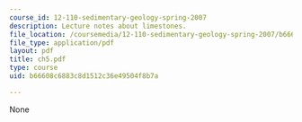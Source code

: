 ```yaml
---
course_id: 12-110-sedimentary-geology-spring-2007
description: Lecture notes about limestones.
file_location: /coursemedia/12-110-sedimentary-geology-spring-2007/b66608c6883c8d1512c36e49504f8b7a_ch5.pdf
file_type: application/pdf
layout: pdf
title: ch5.pdf
type: course
uid: b66608c6883c8d1512c36e49504f8b7a

---
```

None